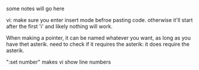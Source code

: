 some notes will go here

vi: make sure you enter insert mode befroe pasting code. otherwise it'll start after the first 'i' and likely nothing will work.

When making a pointer, it can be named whatever you want, as long as you have thet asterik. 
need to check if it requires the asterik: it does require the asterik.




":set number" makes vi show line numbers


